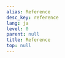 ```yaml
---
alias: Reference
desc_key: reference
lang: ja
level: 0
parent: null
title: Reference
top: null
---
```


